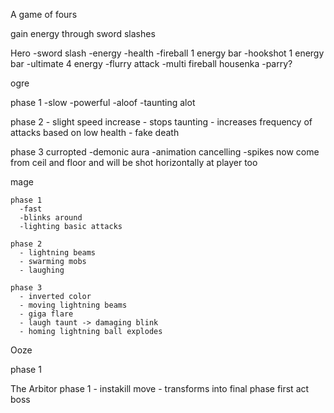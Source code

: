 A game of fours


gain energy through sword slashes


Hero
  -sword slash
  -energy
  -health
  -fireball 1 energy bar
  -hookshot 1 energy bar
  -ultimate 4 energy
    -flurry attack
    -multi fireball housenka
    -parry? 

ogre

  phase 1 
    -slow
    -powerful
    -aloof 
    -taunting alot

  phase 2 
    - slight speed increase
    - stops taunting
    - increases frequency of attacks based on low health
    - fake death

  phase 3 curropted
    -demonic aura
    -animation cancelling
    -spikes now come from ceil and floor and will be shot horizontally at player too 


mage

    phase 1
      -fast
      -blinks around
      -lighting basic attacks

    phase 2
      - lightning beams
      - swarming mobs
      - laughing

    phase 3
      - inverted color
      - moving lightning beams
      - giga flare
      - laugh taunt -> damaging blink
      - homing lightning ball explodes 

Ooze

  phase 1



The Arbitor
  phase 1
    - instakill move
    - transforms into final phase first act boss
